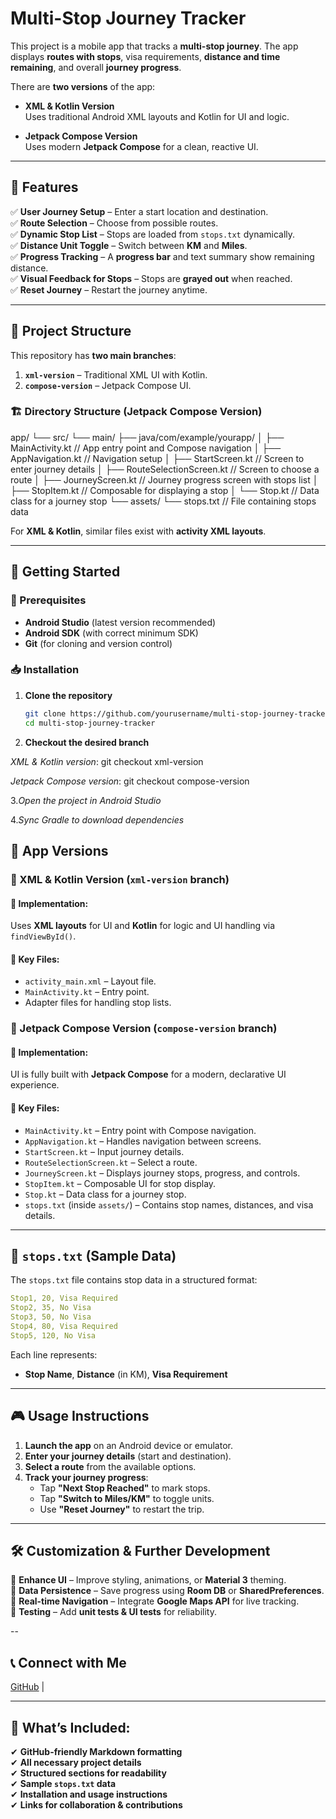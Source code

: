 # Multi-Stop Journey Tracker

This project is a mobile app that tracks a **multi-stop journey**. The app displays **routes with stops**, visa requirements, **distance and time remaining**, and overall **journey progress**. 

There are **two versions** of the app:

- **XML & Kotlin Version**  
  Uses traditional Android XML layouts and Kotlin for UI and logic.
  
- **Jetpack Compose Version**  
  Uses modern **Jetpack Compose** for a clean, reactive UI.

---

## 🚀 Features

✅ **User Journey Setup** – Enter a start location and destination.  
✅ **Route Selection** – Choose from possible routes.  
✅ **Dynamic Stop List** – Stops are loaded from `stops.txt` dynamically.  
✅ **Distance Unit Toggle** – Switch between **KM** and **Miles**.  
✅ **Progress Tracking** – A **progress bar** and text summary show remaining distance.  
✅ **Visual Feedback for Stops** – Stops are **grayed out** when reached.  
✅ **Reset Journey** – Restart the journey anytime.  

---

## 📂 Project Structure

This repository has **two main branches**:

1. **`xml-version`** – Traditional XML UI with Kotlin.  
2. **`compose-version`** – Jetpack Compose UI.  

### 🏗️ Directory Structure (Jetpack Compose Version)
app/
└── src/
    └── main/
        ├── java/com/example/yourapp/
        │   ├── MainActivity.kt         // App entry point and Compose navigation
        │   ├── AppNavigation.kt        // Navigation setup
        │   ├── StartScreen.kt          // Screen to enter journey details
        │   ├── RouteSelectionScreen.kt // Screen to choose a route
        │   ├── JourneyScreen.kt        // Journey progress screen with stops list
        │   ├── StopItem.kt             // Composable for displaying a stop
        │   └── Stop.kt                 // Data class for a journey stop
        └── assets/
            └── stops.txt               // File containing stops data

For **XML & Kotlin**, similar files exist with **activity XML layouts**.

---

## 🔧 Getting Started

### 📌 Prerequisites

- **Android Studio** (latest version recommended)
- **Android SDK** (with correct minimum SDK)
- **Git** (for cloning and version control)

### 📥 Installation

1. **Clone the repository**
   ```sh
   git clone https://github.com/yourusername/multi-stop-journey-tracker.git
   cd multi-stop-journey-tracker
2. **Checkout the desired branch**

*XML & Kotlin version*:
git checkout xml-version

*Jetpack Compose version*:
git checkout compose-version

3.*Open the project in Android Studio*

4.*Sync Gradle to download dependencies*


## 🌟 App Versions

### 🏰 XML & Kotlin Version (`xml-version` branch)

#### 🔹 Implementation:
Uses **XML layouts** for UI and **Kotlin** for logic and UI handling via `findViewById()`.

#### 🔹 Key Files:
- `activity_main.xml` – Layout file.
- `MainActivity.kt` – Entry point.
- Adapter files for handling stop lists.

### 🎨 Jetpack Compose Version (`compose-version` branch)

#### 🔹 Implementation:
UI is fully built with **Jetpack Compose** for a modern, declarative UI experience.

#### 🔹 Key Files:
- `MainActivity.kt` – Entry point with Compose navigation.
- `AppNavigation.kt` – Handles navigation between screens.
- `StartScreen.kt` – Input journey details.
- `RouteSelectionScreen.kt` – Select a route.
- `JourneyScreen.kt` – Displays journey stops, progress, and controls.
- `StopItem.kt` – Composable UI for stop display.
- `Stop.kt` – Data class for a journey stop.
- `stops.txt` (inside `assets/`) – Contains stop names, distances, and visa details.

---

## 🌟 `stops.txt` (Sample Data)

The `stops.txt` file contains stop data in a structured format:

```yaml
Stop1, 20, Visa Required
Stop2, 35, No Visa
Stop3, 50, No Visa
Stop4, 80, Visa Required
Stop5, 120, No Visa
```

Each line represents:
- **Stop Name**, **Distance** (in KM), **Visa Requirement**

---

## 🎮 Usage Instructions

1. **Launch the app** on an Android device or emulator.
2. **Enter your journey details** (start and destination).
3. **Select a route** from the available options.
4. **Track your journey progress**:
   - Tap **"Next Stop Reached"** to mark stops.
   - Tap **"Switch to Miles/KM"** to toggle units.
   - Use **"Reset Journey"** to restart the trip.

---

## 🛠️ Customization & Further Development

🔹 **Enhance UI** – Improve styling, animations, or **Material 3** theming.  
🔹 **Data Persistence** – Save progress using **Room DB** or **SharedPreferences**.  
🔹 **Real-time Navigation** – Integrate **Google Maps API** for live tracking.  
🔹 **Testing** – Add **unit tests & UI tests** for reliability.  

--

## 📞 Connect with Me

[GitHub](#) | 

---

## 📌 What’s Included:

✔ **GitHub-friendly Markdown formatting**  
✔ **All necessary project details**  
✔ **Structured sections for readability**  
✔ **Sample `stops.txt` data**  
✔ **Installation and usage instructions**  
✔ **Links for collaboration & contributions**



